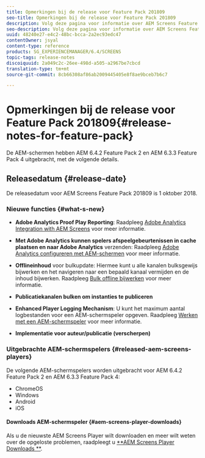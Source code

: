 ```yaml
---
title: Opmerkingen bij de release voor Feature Pack 201809
seo-title: Opmerkingen bij de release voor Feature Pack 201809
description: Volg deze pagina voor informatie over AEM Screens Feature Pack 201809 dat op 1 oktober 2018 wordt vrijgegeven.
seo-description: Volg deze pagina voor informatie over AEM Screens Feature Pack 201809 dat op 1 oktober 2018 wordt vrijgegeven.
uuid: 48240e27-e4c2-48bc-bcca-2a2ec93edc47
contentOwner: jsyal
content-type: reference
products: SG_EXPERIENCEMANAGER/6.4/SCREENS
topic-tags: release-notes
discoiquuid: 2a049c2c-26ee-498d-a505-a2967be7cbcd
translation-type: tm+mt
source-git-commit: 8cb66308af86ab2009445405e8f8ae9bceb7b6c7

---
```



# Opmerkingen bij de release voor Feature Pack 201809{#release-notes-for-feature-pack}

De AEM-schermen hebben AEM 6.4.2 Feature Pack 2 en AEM 6.3.3 Feature Pack 4 uitgebracht, met de volgende details.

## Releasedatum {#release-date}

De releasedatum voor AEM Screens Feature Pack 201809 is 1 oktober 2018.

### Nieuwe functies {#what-s-new}

* **Adobe Analytics Proof Play Reporting**: Raadpleeg [Adobe Analytics Integration with AEM Screens](/help/screens/adobe-analytics-integration-aem-screens.md) voor meer informatie.

* **Met Adobe Analytics kunnen spelers afspeelgebeurtenissen in cache plaatsen en naar Adobe Analytics** verzenden: Raadpleeg [Adobe Analytics configureren met AEM-schermen](/help/screens/configuring-adobe-analytics-aem-screens.md) voor meer informatie.

* **Offlineinhoud** voor bulkupdate: Hiermee kunt u alle kanalen bulksgewijs bijwerken en het navigeren naar een bepaald kanaal vermijden en de inhoud bijwerken. Raadpleeg [Bulk offline bijwerken](/help/screens/bulk-offline-update.md) voor meer informatie.

* **Publicatiekanalen bulken om instanties te publiceren**
* **Enhanced Player Logging Mechanism**: U kunt het maximum aantal logbestanden voor een AEM-schermspeler opgeven. Raadpleeg [Werken met een AEM-schermspeler](/help/screens/working-with-screens-player.md) voor meer informatie.

* **Implementatie voor auteur/publicatie (verscherpen)**

### Uitgebrachte AEM-schermspelers {#released-aem-screens-players}

De volgende AEM-schermspelers worden uitgebracht voor AEM 6.4.2 Feature Pack 2 en AEM 6.3.3 Feature Pack 4:

* ChromeOS
* Windows
* Android
* iOS

#### Downloads AEM-schermspeler {#aem-screens-player-downloads}

Als u de nieuwste AEM Screens Player wilt downloaden en meer wilt weten over de opgeloste problemen, raadpleegt u [**AEM Screens Player Downloads **](https://download.macromedia.com/screens/).
